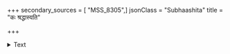 +++
secondary_sources = [ "MSS_8305",]
jsonClass = "Subhaashita"
title = "कः श्रद्धास्यति"

+++

<details><summary>Text</summary>

कः श्रद्धास्यति भूतार्थं सर्वो मां तुलयिष्यति।  
शङ्कनीया हि लोकेऽस्मिन् निष्प्रतापा दरिद्रता॥
</details>
